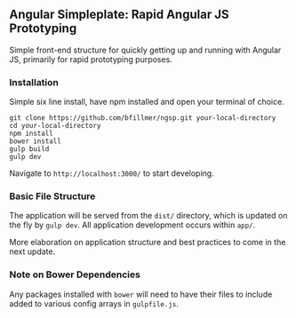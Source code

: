 
## Angular Simpleplate: Rapid Angular JS Prototyping

Simple front-end structure for quickly getting up and running with Angular JS, primarily for rapid prototyping purposes.

### Installation

Simple six line install, have npm installed and open your terminal of choice.

```
git clone https://github.com/bfillmer/ngsp.git your-local-directory
cd your-local-directory
npm install
bower install
gulp build
gulp dev
```

Navigate to `http://localhost:3000/` to start developing.

### Basic File Structure

The application will be served from the `dist/` directory, which is updated on the fly by `gulp dev`. All application development occurs within `app/`.

More elaboration on application structure and best practices to come in the next update.

### Note on Bower Dependencies

Any packages installed with `bower` will need to have their files to include added to various config arrays in `gulpfile.js`.